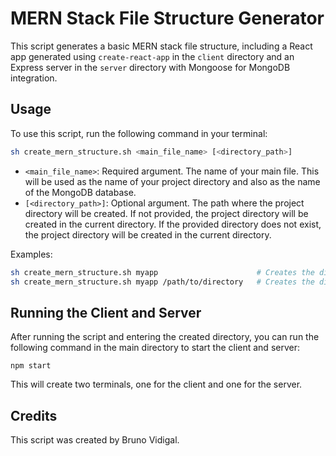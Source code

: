 # MERN Stack File Structure Generator

This script generates a basic MERN stack file structure, including a React app generated using `create-react-app` in the `client` directory and an Express server in the `server` directory with Mongoose for MongoDB integration.

## Usage

To use this script, run the following command in your terminal:

```bash
sh create_mern_structure.sh <main_file_name> [<directory_path>]
```

- `<main_file_name>`: Required argument. The name of your main file. This will be used as the name of your project directory and also as the name of the MongoDB database.
- `[<directory_path>]`: Optional argument. The path where the project directory will be created. If not provided, the project directory will be created in the current directory. If the provided directory does not exist, the project directory will be created in the current directory.

Examples:

```bash
sh create_mern_structure.sh myapp                      # Creates the directory 'myapp' in the current directory
sh create_mern_structure.sh myapp /path/to/directory   # Creates the directory 'myapp' in the '/path/to/directory' directory
```

## Running the Client and Server

After running the script and entering the created directory, you can run the following command in the main directory to start the client and server:

```
npm start
```

This will create two terminals, one for the client and one for the server.

## Credits

This script was created by Bruno Vidigal.
